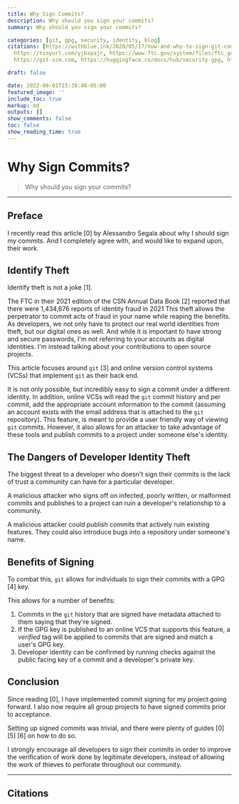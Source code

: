 ```yaml
---
title: Why Sign Commits?
description: Why should you sign your commits?
summary: Why should you sign your commits?

categories: [git, gpg, security, identity, blog]
citations: [https://withblue.ink/2020/05/17/how-and-why-to-sign-git-commits.html,
  https://tinyurl.com/yjbxpajr, https://www.ftc.gov/system/files/ftc_gov/pdf/CSN%20Annual%20Data%20Book%202021%20Final%20PDF.pdf,
  https://git-scm.com, https://huggingface.co/docs/hub/security-gpg, https://docs.github.com/en/authentication/managing-commit-signature-verification/signing-commits]

draft: false

date: 2022-08-01T15:38:48-05:00
featured_image: ''
include_toc: true
markup: md
outputs: []
show_comments: false
toc: false
show_reading_time: true
---
```


# Why Sign Commits?

> Why should you sign your commits?

______________________________________________________________________

## Preface

I recently read this article \[0\] by Alessandro Segala about why I should sign
my commits. And I completely agree with, and would like to expand upon, their
work.

## Identify Theft

Identify theft is not a joke \[1\].

The FTC in their 2021 edition of the CSN Annual Data Book \[2\] reported that
there were 1,434,676 reports of identity fraud in 2021 This theft allows the
perpetrator to commit acts of fraud in your name while reaping the benefits. As
developers, we not only have to protect our real world identities from theft,
but our digital ones as well. And while it is important to have strong and
secure passwords, I'm not referring to your accounts as digital identities. I'm
instead talking about your contributions to open source projects.

This article focuses around `git` \[3\] and online version control systems
(VCSs) that implement `git` as their back end.

It is not only possible, but incredibly easy to sign a commit under a different
identity. In addition, online VCSs will read the `git` commit history and per
commit, add the appropriate account information to the commit (assuming an
account exists with the email address that is attached to the `git` repository).
This feature, is meant to provide a user friendly way of viewing `git` commits.
However, it also allows for an attacker to take advantage of these tools and
publish commits to a project under someone else's identity.

## The Dangers of Developer Identity Theft

The biggest threat to a developer who doesn't sign their commits is the lack of
trust a community can have for a particular developer.

A malicious attacker who signs off on infected, poorly written, or malformed
commits and publishes to a project can ruin a developer's relationship to a
community.

A malicious attacker could publish commits that actively ruin existing features.
They could also introduce bugs into a repository under someone's name.

## Benefits of Signing

To combat this, `git` allows for individuals to sign their commits with a GPG
\[4\] key.

This allows for a number of benefits:

1. Commits in the `git` history that are signed have metadata attached to them
   saying that they're signed.
2. If the GPG key is published to an online VCS that supports this feature, a
   *verified* tag will be applied to commits that are signed and match a user's
   GPG key.
3. Developer identity can be confirmed by running checks against the public
   facing key of a commit and a developer's private key.

## Conclusion

Since reading \[0\], I have implemented commit signing for my project going
forward. I also now require all group projects to have signed commits prior to
acceptance.

Setting up signed commits was trivial, and there were plenty of guides \[0\]
\[5\] \[6\] on how to do so.

I strongly encourage all developers to sign their commits in order to improve
the verification of work done by legitimate developers, instead of allowing the
work of thieves to perforate throughout our community.

______________________________________________________________________

## Citations
